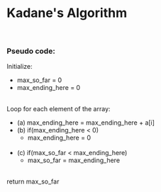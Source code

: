 # Kadane's Algorithm
<br>
<h3>Pseudo code:</h3>
<p>
Initialize:<br>
<ul>
    <li>max_so_far = 0<br>
    <li>max_ending_here = 0<br>
</ul>
<br>Loop for each element of the array:<br>
<ul>
  <li>(a) max_ending_here = max_ending_here + a[i] <br>
  <li>(b) if(max_ending_here < 0)<br>
    <ul>
            <li>max_ending_here = 0</li><br>
     </ul>
  <li>(c) if(max_so_far < max_ending_here)<br>
    <ul>
            <li>max_so_far = max_ending_here</li><br>
      </ul>
</ul>
return max_so_far<br>
 </p>
